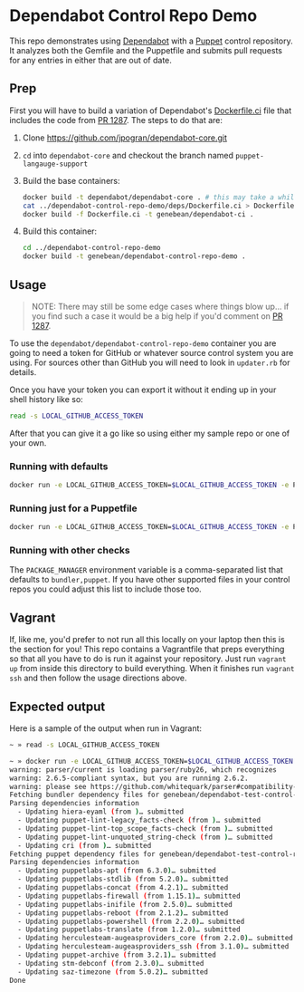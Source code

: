 # Dependabot Control Repo Demo

This repo demonstrates using [Dependabot](https://dependabot.com) with a [Puppet](https://puppet.com/) control repository. It analyzes both the Gemfile and the Puppetfile and submits pull requests for any entries in either that are out of date.

## Prep

First you will have to build a variation of Dependabot's [Dockerfile.ci](https://github.com/dependabot/dependabot-core/blob/master/Dockerfile.ci) file that includes the code from [PR 1287](https://github.com/dependabot/dependabot-core/pull/1287). The steps to do that are:

1. Clone https://github.com/jpogran/dependabot-core.git
2. `cd` into `dependabot-core` and checkout the branch named `puppet-langauge-support`
3. Build the base containers:

   ```bash
   docker build -t dependabot/dependabot-core . # this may take a while
   cat ../dependabot-control-repo-demo/deps/Dockerfile.ci > Dockerfile.ci
   docker build -f Dockerfile.ci -t genebean/dependabot-ci .
   ```

4. Build this container:

   ```bash
   cd ../dependabot-control-repo-demo
   docker build -t genebean/dependabot-control-repo-demo .
   ```

## Usage

> NOTE: There may still be some edge cases where things blow up... if you find such a case it would be a big help if you'd comment on [PR 1287](https://github.com/dependabot/dependabot-core/pull/1287).

To use the `dependabot/dependabot-control-repo-demo` container you are going to need a token for GitHub or whatever source control system you are using. For sources other than GitHub you will need to look in `updater.rb` for details.

Once you have your token you can export it without it ending up in your shell history like so:

```bash
read -s LOCAL_GITHUB_ACCESS_TOKEN
```

After that you can give it a go like so using either my sample repo or one of your own.

### Running with defaults

```bash
docker run -e LOCAL_GITHUB_ACCESS_TOKEN=$LOCAL_GITHUB_ACCESS_TOKEN -e PROJECT_PATH='genebean/dependabot-test-control-repo' -it --rm genebean/dependabot-control-repo-demo
```

### Running just for a Puppetfile

```bash
docker run -e LOCAL_GITHUB_ACCESS_TOKEN=$LOCAL_GITHUB_ACCESS_TOKEN -e PACKAGE_MANAGER='puppet' -e PROJECT_PATH='genebean/dependabot-test-control-repo' -it --rm genebean/dependabot-control-repo-demo
```

### Running with other checks

The `PACKAGE_MANAGER` environment variable is a comma-separated list that defaults to `bundler,puppet`. If you have other supported files in your control repos you could adjust this list to include those too.

## Vagrant

If, like me, you'd prefer to not run all this locally on your laptop then this is the section for you! This repo contains a Vagrantfile that preps everything so that all you have to do is run it against your repository. Just run `vagrant up` from inside this directory to build everything. When it finishes run `vagrant ssh` and then follow the usage directions above.

## Expected output

Here is a sample of the output when run in Vagrant:

```bash
~ » read -s LOCAL_GITHUB_ACCESS_TOKEN

~ » docker run -e LOCAL_GITHUB_ACCESS_TOKEN=$LOCAL_GITHUB_ACCESS_TOKEN -e PROJECT_PATH='genebean/dependabot-test-control-repo' -it --rm genebean/dependabot-control-repo-demo 
warning: parser/current is loading parser/ruby26, which recognizes
warning: 2.6.5-compliant syntax, but you are running 2.6.2.
warning: please see https://github.com/whitequark/parser#compatibility-with-ruby-mri.
Fetching bundler dependency files for genebean/dependabot-test-control-repo
Parsing dependencies information
  - Updating hiera-eyaml (from )… submitted
  - Updating puppet-lint-legacy_facts-check (from )… submitted
  - Updating puppet-lint-top_scope_facts-check (from )… submitted
  - Updating puppet-lint-unquoted_string-check (from )… submitted
  - Updating cri (from )… submitted
Fetching puppet dependency files for genebean/dependabot-test-control-repo
Parsing dependencies information
  - Updating puppetlabs-apt (from 6.3.0)… submitted
  - Updating puppetlabs-stdlib (from 5.2.0)… submitted
  - Updating puppetlabs-concat (from 4.2.1)… submitted
  - Updating puppetlabs-firewall (from 1.15.1)… submitted
  - Updating puppetlabs-inifile (from 2.5.0)… submitted
  - Updating puppetlabs-reboot (from 2.1.2)… submitted
  - Updating puppetlabs-powershell (from 2.2.0)… submitted
  - Updating puppetlabs-translate (from 1.2.0)… submitted
  - Updating herculesteam-augeasproviders_core (from 2.2.0)… submitted
  - Updating herculesteam-augeasproviders_ssh (from 3.1.0)… submitted
  - Updating puppet-archive (from 3.2.1)… submitted
  - Updating stm-debconf (from 2.3.0)… submitted
  - Updating saz-timezone (from 5.0.2)… submitted
Done
```
